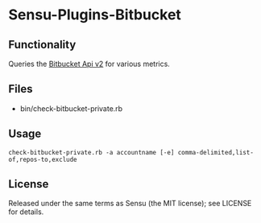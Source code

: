 Sensu-Plugins-Bitbucket
=============================

Functionality
-------------------------

Queries the [Bitbucket Api v2](https://confluence.atlassian.com/display/BITBUCKET/Version+2) for various metrics.

Files
---------------------
* bin/check-bitbucket-private.rb

Usage
---------------------
```
check-bitbucket-private.rb -a accountname [-e] comma-delimited,list-of,repos-to,exclude
```

License
---------------------
Released under the same terms as Sensu (the MIT license); see LICENSE
for details.
